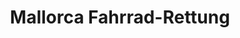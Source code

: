 ﻿---
title: "Mallorca Fahrrad-Rettung"
description: "Abholung von Radfahrern auf ganz Mallorca. Einfach. Schnell. Zuverlässig."

hero_title: "Mallorca Fahrrad-Rettung"
hero_subtitle: "Wenn Rad oder Körper versagen, bringen wir dich dorthin, wo du hinmusst."
hero_image: "/img/hero-1920.webp"
hero_alt: "Radfahren auf Mallorcas Küstenstraße"

cta:
  label: "Rettungsschutz kaufen"
  url: "https://mallorcacycleshuttle.company.site/de/products/"

note: "Schnell, einfach, inselweit."

features:
  - title: "Warum Fahrer kaufen"
    text: "Sorglos die Insel erkunden, ohne Angst liegenzubleiben."
  - title: "Zeit & Stress sparen"
    text: "Keine Taxi-Zonen, keine Sprachhürden, keine langen Wartezeiten am Straßenrand."
  - title: "Bereit wenn nötig"
    text: "Ein Anruf, Standort per WhatsApp teilen, wir schicken eine ETA."

pricing:
  - label: "4 Tage"
    price: "ab 16 €"
    desc: "Eine Person + ein angegebenes Rad"
  - label: "5 / 7 / 10 Tage"
    price: "Preiswerte Pakete"
    desc: "Für dich und Mitfahrer"
  - label: "14 Tage"
    price: "für längere Aufenthalte"
    desc: "Jetzt kaufen → Online-Shop"

good_to_know:
  - "Typische Reaktionszeit: ~30–40 Minuten; in sehr abgelegenen Gegenden länger (z. B. Sa Calobra im Frühling)."
  - "Betriebszeiten: von 1 h nach Sonnenaufgang bis Sonnenuntergang."
  - "Nur Straßen: erreichbar mit normalem (kein 4×4) Fahrzeug."
  - "Medizinische Notfälle: zuerst Rettungsdienst rufen; wir sichern/transportieren das Rad."

faq:
  - q: "Eine Police pro Fahrer?"
    a: "Ja: eine Person + ein angegebenes Rad. Missbrauch → Stornierung/Erstattung ungenutzter Anteile."
  - q: "Miet- oder geliehenes Rad?"
    a: "Ja, solange es beim Kauf angegeben wurde."
  - q: "Wohin bringt ihr mich?"
    a: "Zur Wahl: nächster offener Shop, Unterkunft oder Verleiher."
  - q: "Wie lange warte ich?"
    a: "Ziel: 30–40 Min; in abgelegenen Bereichen länger. Wir haben Fahrzeuge auf der Insel."
  - q: "Wie viele Einsätze?"
    a: "Pro Woche/Problem ein Einsatz (z. B. 14 Tage → 2 Einsätze für dasselbe Problem)."
  - q: "Mindestabstand?"
    a: "Mindestens 1 km von Unterkunft oder offenem Shop."
  - q: "Wann kaufen?"
    a: "Mindestens 12 Stunden vorher – Rettung & Bergung, kein Taxi."
  - q: "Nachts?"
    a: "Nein – von 1 h nach Sonnenaufgang bis Sonnenuntergang."
  - q: "Offroad?"
    a: "Nein – Straße erforderlich."
  - q: "Tandems/Handbikes/Recumbents?"
    a: "Derzeit nicht abgedeckt (passen nicht in alle Fahrzeuge)."
  - q: "E-Bikes?"
    a: "Mechanik ja; leerer Akku ist kein Rettungsgrund."
  - q: "Rennen/Sportives?"
    a: "Nicht abgedeckt (z. B. Mallorca 312 mit Sperrungen)."
  - q: "Storno?"
    a: "Voll erstattbar, solange der Schutz nicht begonnen hat."
  - q: "Daten beim Kauf?"
    a: "Name, Kontakt, Unterkunft, Startdatum, Raddaten."
  - q: "Rad wechseln?"
    a: "Gerne – mindestens 12 Std. vorher per E-Mail melden."
---
